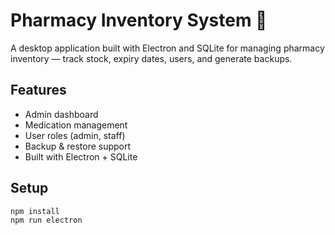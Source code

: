 # Pharmacy Inventory System 💊

A desktop application built with Electron and SQLite for managing pharmacy inventory — track stock, expiry dates, users, and generate backups.

## Features

- Admin dashboard
- Medication management
- User roles (admin, staff)
- Backup & restore support
- Built with Electron + SQLite

## Setup

```bash
npm install
npm run electron
